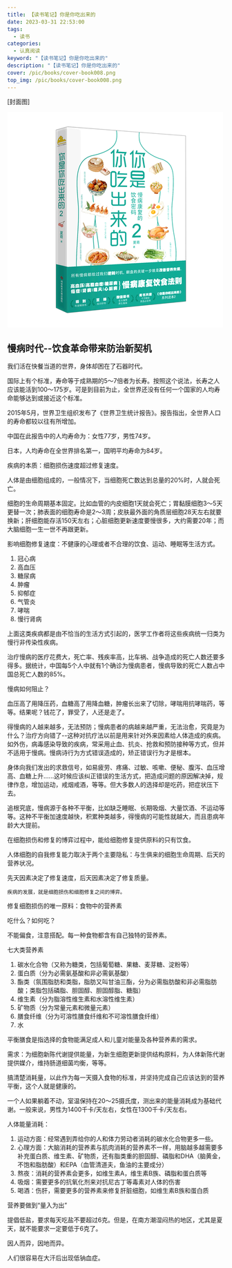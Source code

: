 ```yaml
---
title: 【读书笔记】你是你吃出来的
date: 2023-03-31 22:53:00
tags: 
  - 读书
categories: 
  - 认真阅读
keyword: "【读书笔记】你是你吃出来的"
description: "【读书笔记】你是你吃出来的"
cover: /pic/books/cover-book008.png
top_img: /pic/books/cover-book008.png
---
```


[封面图]

![封面图](../pic/books/cover-book008.png)

## 慢病时代--饮食革命带来防治新契机

我们活在快餐当道的世界，身体却困在了石器时代。

国际上有个标准，寿命等于成熟期的5～7倍者为长寿。按照这个说法，长寿之人应该能活到100～175岁。可是到目前为止，全世界还没有任何一个国家的人均寿命能够达到或接近这个标准。

2015年5月，世界卫生组织发布了《世界卫生统计报告》。报告指出，全世界人口的寿命都较以往有所增加。

中国在此报告中的人均寿命为：女性77岁，男性74岁。

日本，人均寿命在全世界排名第一，国明平均寿命为84岁。

疾病的本质：细胞损伤速度超过修复速度。

人体是由细胞组成的，一般情况下，当细胞死亡数达到总量的20%时，人就会死亡。

细胞的生命周期基本固定。比如血管的内皮细胞1天就会死亡；胃黏膜细胞3～5天更替一次；肺表面的细胞寿命是2～3周；皮肤最外面的角质层细胞28天左右就要换新；肝细胞能存活150天左右；心脏细胞更新速度要慢很多，大约需要20年；而大脑细胞一生一世不再跟更新。

影响细胞修复速度：不健康的心理或者不合理的饮食、运动、睡眠等生活方式。

1. 冠心病
2. 高血压
3. 糖尿病
4. 肿瘤
5. 抑郁症
6. 气管炎
7. 哮喘
8. 慢行肾病

上面这类疾病都是由不恰当的生活方式引起的，医学工作者将这些疾病统一归类为慢行非传染性疾病。

治疗慢病的医疗花费大，死亡率、残疾率高，比车祸、战争造成的死亡人数还要多得多。据统计，中国每5个人中就有1个确诊为慢病患者，慢病导致的死亡人数占中国总死亡人数的85%。

慢病如何阻止？

血压高了用降压药，血糖高了用降血糖，肿瘤长出来了切除，哮喘用抗哮喘药，等等。结果呢？钱花了，罪受了，人还是走了。

得慢病的人越来越多，无法预防；慢病患者的病越来越严重，无法治愈，究竟是为什么？治疗方向错了--这种对抗疗法以前是用来针对外来因素给人体造成的疾病。如外伤，病毒感染导致的疾病，常采用止血、抗炎、抢救和预防接种等方式，但并不适用于慢病。慢病诗行为方式错误造成的，矫正错误行为才是根本。

身体向我们发出的求救信号，如易疲劳、疼痛、过敏、咳嗽、便秘、腹泻、血压增高、血糖上升......这时候应该纠正错误的生活方式，把造成问题的原因解决掉，规律作息，增加运动，戒烟戒酒，等等。但大多数人的选择却是吃药，把症状压下去。

追根究底，慢病源于各种不平衡，比如缺乏睡眠、长期吸烟、大量饮酒、不运动等等。这种不平衡加速度越快，积累种类越多，得慢病的可能性就越大，而且患病年龄大大提前。

在细胞损伤和修复的博弈过程中，能给细胞修复提供原料的只有饮食。

人体细胞的自我修复能力取决于两个主要隐私：与生俱来的细胞生命周期、后天的营养状况。

先天因素决定了修复速度，后天因素决定了修复质量。

`疾病的发展，就是细胞损伤和细胞修复之间的博弈。`

修复细胞损伤的唯一原料：食物中的营养素

吃什么？如何吃？

不能偏食，注意搭配。每一种食物都含有自己独特的营养素。

七大类营养素

1. 碳水化合物（又称为糖类，包括葡萄糖、果糖、麦芽糖、淀粉等）
2. 蛋白质（分为必需氨基酸和非必需氨基酸）
3. 酯类（氛围脂肪和类脂，脂肪又叫甘油三酯，分为必需脂肪酸和非必需脂肪酸；类脂包括磷脂、胆固醇、胆固醇脂、糖脂）
4. 维生素（分为脂溶性维生素和水溶性维生素）
5. 矿物质（分为常量元素和微量元素）
6. 膳食纤维（分为可溶性膳食纤维和不可溶性膳食纤维）
7. 水

平衡膳食是指选择的食物能满足成人和儿童对能量及各种营养素的需求。

需求：为细胞新陈代谢提供能量，为新生细胞更新提供结构原料，为人体新陈代谢提供媒介，维持肠道细菌均衡，等等。

搞清楚消耗量，以此作为每一天摄入食物的标准，并坚持完成自己应该达到的营养平衡，这个人就是健康的。

一个人如果躺着不动，室温保持在20～25摄氏度，测出来的能量消耗成为基础代谢。一般来说，男性为1400千卡/天左右，女性在1300千卡/天左右。

人体能量消耗：
1. 运动方面：经常遇到弄给你的人和体力劳动者消耗的碳水化合物更多一些。
2. 心理方面：大脑消耗的营养素与肌肉消耗的营养素不一样，用脑越多越需要多补充蛋白质、维生素、矿物质，还有脂类重的胆固醇、磷脂和DHA（脑黄金，不饱和脂肪酸）和EPA（血管清道夫，鱼油的主要成分）
3. 熬夜：消耗的营养素会更多，如维生素A，维生素B族、磷脂和蛋白质等
4. 吸烟：需要更多的抗氧化剂来对抗尼古丁等毒素对人体的伤害
5. 喝酒：伤肝，需要更多的营养素来修复肝脏细胞，如维生素B族和蛋白质

营养要做到“量入为出”

提倡低盐，要求每天吃盐不要超过6克。但是，在南方潮湿闷热的地区，尤其是夏天，就不能要求一定要低于6克了。

因人而异，因地而异。

人们很容易在大汗后出现低钠血症。








